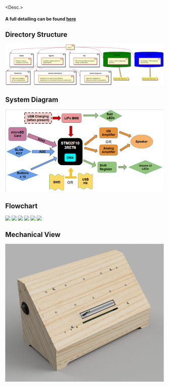 
<Desc.>

#### A full detailing can be found [here](https://www.markhofmeister.com/stm32-audio-dev-panel) 

## Directory Structure 

![](figures/hierarchy.png)

## System Diagram

![](figures/system-diagrams/system-diagram_Mk-I.png)

## Flowchart 

![](figures/system-diagrams/state-machine_GPIO-EXTI-callback.png) 
![](figures/system-diagrams/state-machine_I2S-TX-IT-callback.png) 
![](figures/system-diagrams/state-machine_main-thread.png) 
![](figures/system-diagrams/state-machine_master.png) 
![](figures/system-diagrams/state-machine_play-Wav-File.png) 
![](figures/system-diagrams/state-machine_timer-interrupt-callback.png)

## Mechanical View
	
![](media/enclosure-render_Mk-I_shrank.png)